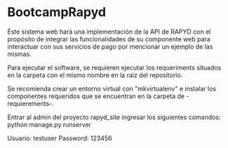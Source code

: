 # BootcampRapyd

Éste sistema web hará una implementación de la API de RAPYD con el propósito de integrar las funcionalidades de su componente web para interactuar con sus servicios de pago por mencionar un ejemplo de las mismas.

Para ejecutar el software, se requieren ejecutar los requeriments situados en la carpeta con el mismo nombre en la raiz del repositorio.

Se recomienda crear un entorno virtual con "mkvirtualenv" e instalar los componentes requeridos que se encuentran en la carpeta de -requierements-.

Entrar al admin del proyecto rapyd_site ingresar los siguientes comandos:
python manage.py runserver


Usuario: testuser
Password: 123456
